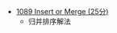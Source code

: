 * [1089 Insert or Merge (25分)](https://blog.csdn.net/qq_29762941/article/details/83750354)
  * 归并排序解法
  
